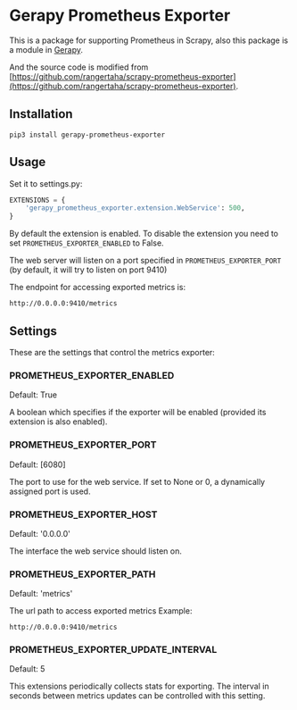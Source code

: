 # Gerapy Prometheus Exporter

This is a package for supporting Prometheus in Scrapy, also this
package is a module in [Gerapy](https://github.com/Gerapy/Gerapy).

And the source code is modified from [https://github.com/rangertaha/scrapy-prometheus-exporter](https://github.com/rangertaha/scrapy-prometheus-exporter).

## Installation

```shell script
pip3 install gerapy-prometheus-exporter
```

## Usage

Set it to settings.py:

```python
EXTENSIONS = {
    'gerapy_prometheus_exporter.extension.WebService': 500,
}
```

By default the extension is enabled. To disable the extension you need to set `PROMETHEUS_EXPORTER_ENABLED` to False.

The web server will listen on a port specified in `PROMETHEUS_EXPORTER_PORT` (by default, it will try to listen on port 9410)

The endpoint for accessing exported metrics is:

```
http://0.0.0.0:9410/metrics
```

## Settings

These are the settings that control the metrics exporter:

### PROMETHEUS_EXPORTER_ENABLED

Default: True

A boolean which specifies if the exporter will be enabled (provided its extension is also enabled).

### PROMETHEUS_EXPORTER_PORT

Default: [6080]

The port to use for the web service. If set to None or 0, a dynamically assigned port is used.

### PROMETHEUS_EXPORTER_HOST

Default: '0.0.0.0'

The interface the web service should listen on.

### PROMETHEUS_EXPORTER_PATH

Default: 'metrics'

The url path to access exported metrics Example:
```
http://0.0.0.0:9410/metrics
```

### PROMETHEUS_EXPORTER_UPDATE_INTERVAL

Default: 5

This extensions periodically collects stats for exporting. The interval in seconds between metrics updates can be controlled with this setting.